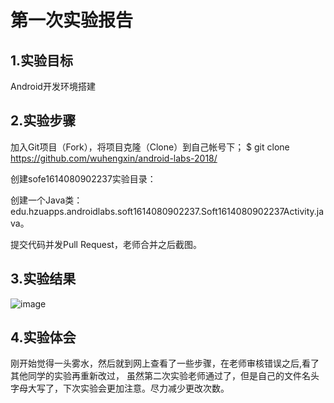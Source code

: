 # 第一次实验报告

## 1.实验目标

Android开发环境搭建

## 2.实验步骤

加入Git项目（Fork），将项目克隆（Clone）到自己帐号下；
 $ git clone https://github.com/wuhengxin/android-labs-2018/

创建sofe1614080902237实验目录：

创建一个Java类：edu.hzuapps.androidlabs.soft1614080902237.Soft1614080902237Activity.java。

提交代码并发Pull Request，老师合并之后截图。

## 3.实验结果

![image](https://raw.githubusercontent.com/wuhengxin/android-labs-2018/14bc96b8fdb7a41127c102851e4fbd32d8e76aa5/Soft1614080902237/soft1614080902237.png)

## 4.实验体会

刚开始觉得一头雾水，然后就到网上查看了一些步骤，在老师审核错误之后,看了其他同学的实验再重新改过，
虽然第二次实验老师通过了，但是自己的文件名头字母大写了，下次实验会更加注意。尽力减少更改次数。
